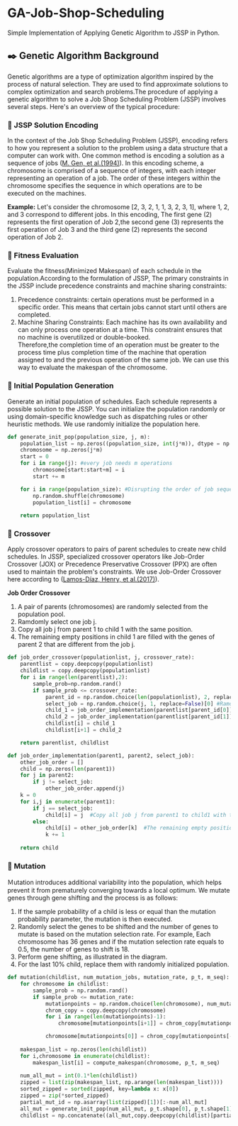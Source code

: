 # GA-Job-Shop-Scheduling
Simple Implementation of Applying Genetic Algorithm to JSSP in Python.


## :black_nib: Genetic Algorithm Background
Genetic algorithms are a type of optimization algorithm inspired by the process of natural selection. They are used to find approximate solutions to complex optimization and search problems.The procedure of applying a genetic algorithm to solve a Job Shop Scheduling Problem (JSSP) involves several steps. Here's an overview of the typical procedure:

  

### :arrow_down_small: JSSP Solution Encoding <br>
In the context of the Job Shop Scheduling Problem (JSSP), encoding refers to how you represent a solution to the problem using a data structure that a computer can work with. One common method is encoding a solution as a sequence of jobs ([M. Gen, et al.(1994)](https://ieeexplore.ieee.org/document/400072/)). In this encoding scheme, a chromosome is comprised of a sequence of integers, with each integer representing an operation of a job. The order of these integers within the chromosome specifies the sequence in which operations are to be executed on the machines.

**Example:**
Let's consider the chromosome [2, 3, 2, 1, 1, 3, 2, 3, 1], where 1, 2, and 3 correspond to different jobs. In this encoding, The first gene (2) represents the first operation of Job 2,the second gene (3) represents the first operation of Job 3 and the third gene (2) represents the second operation of Job 2.

### :arrow_down_small: Fitness Evaluation <br>
Evaluate the fitness(Minimized Makespan) of each schedule in the population.According to the formulation of JSSP, The primary constraints in the JSSP include precedence constraints and machine sharing constraints:  
1. Precedence constraints: certain operations must be performed in a specific order. This means that certain jobs cannot start until others are completed.  
2. Machine Sharing Constraints: Each machine has its own availability and can only process one operation at a time. This constraint ensures that no machine is overutilized or double-booked.  
Therefore,the completion time of an operation must be greater to the process time plus completion time of the machine that operation assigned to and the previous operation of the same job. We can use this way to evaluate the makespan of the chromosome.

### :arrow_down_small: Initial Population Generation <br>
Generate an initial population of schedules. Each schedule represents a possible solution to the JSSP. You can initialize the population randomly or using domain-specific knowledge such as dispatching rules or other heuristic methods. We use randomly initialize the population here.

```python
def generate_init_pop(population_size, j, m):
    population_list = np.zeros((population_size, int(j*m)), dtype = np.int32)
    chromosome = np.zeros(j*m)
    start = 0
    for i in range(j): #every job needs m operations
        chromosome[start:start+m] = i
        start += m

    for i in range(population_size): #Disrupting the order of job sequences.
        np.random.shuffle(chromosome)
        population_list[i] = chromosome
    
    return population_list
```
### :arrow_down_small: Crossover <br>
Apply crossover operators to pairs of parent schedules to create new child schedules. In JSSP, specialized crossover operators like Job-Order Crossover (JOX) or Precedence Preservative Crossover (PPX) are often used to maintain the problem's constraints. We use Job-Order Crossover here according to ([Lamos-Díaz, Henry, et al.(2017)](http://www.scielo.org.co/scielo.php?pid=S0121-11292017000100113&script=sci_arttext)).

**Job Order Crossover**
1. A pair of parents (chromosomes) are randomly selected from the population pool.
2. Ramdomly select one job j.  
3. Copy all job j from parent 1 to child 1 with the same position.  
4. The remaining empty positions in child 1 are filled with the genes of parent 2 that are different from the job j.

```python
def job_order_crossover(populationlist, j, crossover_rate):
    parentlist = copy.deepcopy(populationlist)
    childlist = copy.deepcopy(populationlist)
    for i in range(len(parentlist),2):
        sample_prob=np.random.rand()
        if sample_prob <= crossover_rate:
            parent_id = np.random.choice(len(populationlist), 2, replace=False) #A pair of parents (chromosomes) are randomly selected from the population pool.
            select_job = np.random.choice(j, 1, replace=False)[0] #Ramdomly select one job j.
            child_1 = job_order_implementation(parentlist[parent_id[0]], parentlist[parent_id[1]], select_job)
            child_2 = job_order_implementation(parentlist[parent_id[1]], parentlist[parent_id[0]], select_job)
            childlist[i] = child_1
            childlist[i+1] = child_2

    return parentlist, childlist

def job_order_implementation(parent1, parent2, select_job):
    other_job_order = []
    child = np.zeros(len(parent1))
    for j in parent2:
        if j != select_job:
            other_job_order.append(j)
    k = 0
    for i,j in enumerate(parent1):
        if j == select_job:
            child[i] = j  #Copy all job j from parent1 to child1 with the same position.
        else:
            child[i] = other_job_order[k]  #The remaining empty positions are filled with the genes of parent2 that are different from the job j.
            k += 1
    
    return child
```
### :arrow_down_small: Mutation <br>

Ｍutation introduces additional variability into the population, which helps prevent it from prematurely converging towards a local optimum. We mutate genes through gene shifting and the process is as follows:
  
1. If the sample probability of a child is less or equal than the mutation probability parameter, the mutation is then executed.  
2. Randomly select the genes to be shifted and the number of genes to mutate is based on the mutation selection rate. For example, Each 
chromosome has 36 genes and if the mutation selection rate equals to 0.5, the number of genes to shift is 18.  
3. Perform gene shifting, as illustrated in the diagram.
4. For the last 10% child, replace them with randomly initialized population.

```python
def mutation(childlist, num_mutation_jobs, mutation_rate, p_t, m_seq):
    for chromosome in childlist:
        sample_prob = np.random.rand()
        if sample_prob <= mutation_rate:
            mutationpoints = np.random.choice(len(chromosome), num_mutation_jobs, replace = False)
            chrom_copy = copy.deepcopy(chromosome)
            for i in range(len(mutationpoints)-1):
                chromosome[mutationpoints[i+1]] = chrom_copy[mutationpoints[i]]

            chromosome[mutationpoints[0]] = chrom_copy[mutationpoints[-1]]
    
    makespan_list = np.zeros(len(childlist))
    for i,chromosome in enumerate(childlist):
        makespan_list[i] = compute_makespan(chromosome, p_t, m_seq)
    
    num_all_mut = int(0.1*len(childlist))
    zipped = list(zip(makespan_list, np.arange(len(makespan_list))))
    sorted_zipped = sorted(zipped, key=lambda x: x[0])
    zipped = zip(*sorted_zipped)
    partial_mut_id = np.asarray(list(zipped)[1])[:-num_all_mut]
    all_mut = generate_init_pop(num_all_mut, p_t.shape[0], p_t.shape[1])
    childlist = np.concatenate((all_mut,copy.deepcopy(childlist)[partial_mut_id]), axis = 0)
```
